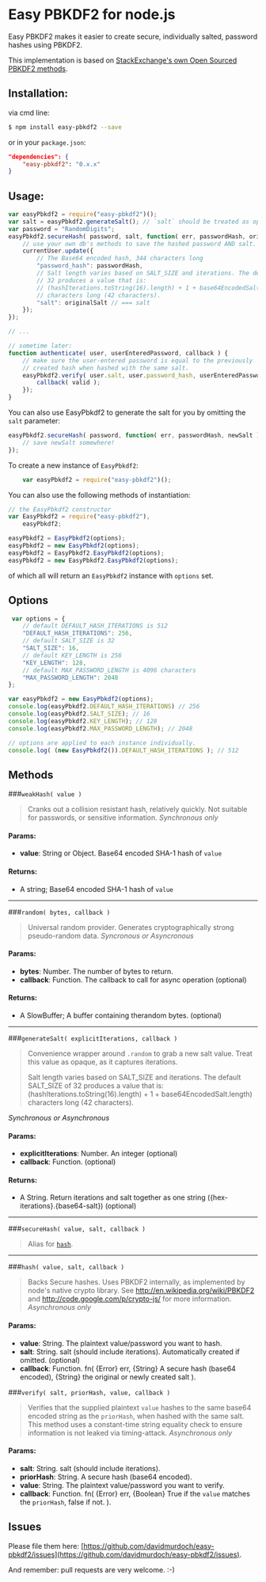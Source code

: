 # Easy PBKDF2 for node.js

Easy PBKDF2 makes it easier to create secure, individually salted, password hashes using PBKDF2.

This implementation is based on [StackExchange's own Open Sourced PBKDF2 methods](https://code.google.com/p/stackid/source/browse/OpenIdProvider/Current.cs#1257).

## Installation:

via cmd line:

```bash
$ npm install easy-pbkdf2 --save
```

or in your `package.json`:

```json
"dependencies": {
    "easy-pbkdf2": "0.x.x"
}
```

## Usage:
```js
var easyPbkdf2 = require("easy-pbkdf2")();
var salt = easyPbkdf2.generateSalt(); // `salt` should be treated as opaque, as it captures iterations
var password = "RandomDigits";
easyPbkdf2.secureHash( password, salt, function( err, passwordHash, originalSalt ) {
    // use your own db's methods to save the hashed password AND salt.
    currentUser.update({
        // The Base64 encoded hash, 344 characters long
        "password_hash": passwordHash,
        // Salt length varies based on SALT_SIZE and iterations. The default SALT_SIZE of
        // 32 produces a value that is:
        // (hashIterations.toString(16).length) + 1 + base64EncodedSalt.length)
        // characters long (42 characters).
        "salt": originalSalt // === salt
    });
});

// ...

// sometime later:
function authenticate( user, userEnteredPassword, callback ) {
	// make sure the user-entered password is equal to the previously
    // created hash when hashed with the same salt.
    easyPbkdf2.verify( user.salt, user.password_hash, userEnteredPassword, function( err, valid ) {
        callback( valid );
    });
}
```

You can also use EasyPbkdf2 to generate the salt for you by omitting the `salt` parameter:

```js
easyPbkdf2.secureHash( password, function( err, passwordHash, newSalt ) {
    // save newSalt somewhere!
});
```

To create a new instance of `EasyPbkdf2`:

```js
    var easyPbkdf2 = require("easy-pbkdf2")();
```

You can also use the following methods of instantiation:

```js
// the EasyPbkdf2 constructor
var EasyPbkdf2 = require("easy-pbkdf2"),
    easyPbkdf2;

easyPbkdf2 = EasyPbkdf2(options);
easyPbkdf2 = new EasyPbkdf2(options);
easyPbkdf2 = EasyPbkdf2.EasyPbkdf2(options);
easyPbkdf2 = new EasyPbkdf2.EasyPbkdf2(options);
```

of which all will return an `EasyPbkdf2` instance with `options` set.

## Options

```js
 var options = {
    // default DEFAULT_HASH_ITERATIONS is 512
    "DEFAULT_HASH_ITERATIONS": 256,
    // default SALT_SIZE is 32
    "SALT_SIZE": 16,
    // default KEY_LENGTH is 256
    "KEY_LENGTH": 128,
    // default MAX_PASSWORD_LENGTH is 4096 characters
    "MAX_PASSWORD_LENGTH": 2048
};

var easyPbkdf2 = new EasyPbkdf2(options);
console.log(easyPbkdf2.DEFAULT_HASH_ITERATIONS) // 256
console.log(easyPbkdf2.SALT_SIZE); // 16
console.log(easyPbkdf2.KEY_LENGTH); // 128
console.log(easyPbkdf2.MAX_PASSWORD_LENGTH); // 2048

// options are applied to each instance individually.
console.log( (new EasyPbkdf2()).DEFAULT_HASH_ITERATIONS ); // 512
```

## Methods

###`weakHash( value )`

> Cranks out a collision resistant hash, relatively quickly.
> Not suitable for passwords, or sensitive information.
*Synchronous only*

#### Params:
 - **value**: String or Object. Base64 encoded SHA-1 hash of `value`

#### Returns:
 - A string; Base64 encoded SHA-1 hash of `value`

---

###`random( bytes, callback )`

> Universal random provider. Generates cryptographically strong pseudo-random data.
*Syncronous or Asyncronous*

#### Params:
  - **bytes**: Number. The number of bytes to return.
  - **callback**: Function. The callback to call for async operation (optional)

#### Returns:
 - A SlowBuffer; A buffer containing therandom bytes. (optional)

---

###`generateSalt( explicitIterations, callback )`

> Convenience wrapper around `.random` to grab a new salt value.
> Treat this value as opaque, as it captures iterations.
>
> Salt length varies based on SALT_SIZE and iterations. The default SALT_SIZE of 32 produces a value that is:
>   (hashIterations.toString(16).length) + 1 + base64EncodedSalt.length) characters long (42 characters).
>
*Synchronous or Asynchronous*

#### Params:
 - **explicitIterations**: Number. An integer (optional)
 - **callback**: Function. (optional)

#### Returns:
 - A String. Return iterations and salt together as one string ({hex-iterations}.{base64-salt}) (optional)

---

###`secureHash( value, salt, callback )`

> Alias for [`hash`](#hash-value-salt-callback-).

---

###`hash( value, salt, callback )`

> Backs Secure hashes.
> Uses PBKDF2 internally, as implemented by node's native crypto library.
> See http://en.wikipedia.org/wiki/PBKDF2
> and http://code.google.com/p/crypto-js/ for more information.
*Asynchronous only*

#### Params:
 - **value**: String. The plaintext value/password you want to hash.
 - **salt**: String. salt (should include iterations). Automatically created if omitted. (optional)
 - **callback**: Function. fn( {Error} err, {String} A secure hash (base64 encoded), {String} the original or newly created salt ).

###`verify( salt, priorHash, value, callback )`

> Verifies that the supplied plaintext `value` hashes to the same base64 encoded string as the `priorHash`, when hashed with
> the same salt.
> This method uses a constant-time string equality check to ensure information is not leaked via timing-attack.
*Asynchronous only*

#### Params:
 - **salt**: String. salt (should include iterations).
 - **priorHash**: String. A secure hash (base64 encoded).
 - **value**: String. The plaintext value/password you want to verify.
 - **callback**: Function. fn( {Error} err, {Boolean} True if the `value` matches the `priorHash`, false if not. ).

## Issues

Please file them here: [https://github.com/davidmurdoch/easy-pbkdf2/issues](https://github.com/davidmurdoch/easy-pbkdf2/issues).

And remember: pull requests are very welcome. :-)
